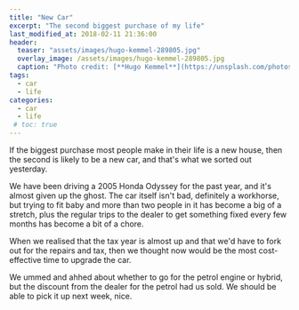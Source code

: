```yaml
---
title: "New Car"
excerpt: "The second biggest purchase of my life"
last_modified_at: 2018-02-11 21:36:00
header:
  teaser: "assets/images/hugo-kemmel-289805.jpg"
  overlay_image: /assets/images/hugo-kemmel-289805.jpg
  caption: "Photo credit: [**Hugo Kemmel**](https://unsplash.com/photos/8mY3XGmmTUo)"
tags: 
  - car
  - life
categories:
  - car
  - life
 # toc: true
---
```


If the biggest purchase most people make in their life is a new house, then the second is likely to be a new car, and that's what we sorted out yesterday.

We have been driving a 2005 Honda Odyssey for the past year, and it's almost given up the ghost. The car itself isn't bad, definitely a workhorse, but trying to fit baby and more than two people in it has become a big of a stretch, plus the regular trips to the dealer to get something fixed every few months has become a bit of a chore.

When we realised that the tax year is almost up and that we'd have to fork out for the repairs and tax, then we thought now would be the most cost-effective time to upgrade the car.

We ummed and ahhed about whether to go for the petrol engine or hybrid, but the discount from the dealer for the petrol had us sold.
We should be able to pick it up next week, nice.
